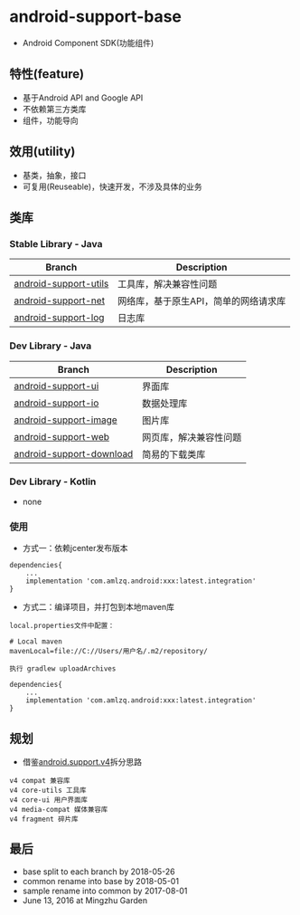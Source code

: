 # android-support-base
* Android Component SDK(功能组件)

## 特性(feature)
* 基于Android API and Google API
* 不依赖第三方类库
* 组件，功能导向

## 效用(utility)
* 基类，抽象，接口
* 可复用(Reuseable)，快速开发，不涉及具体的业务

## 类库

### Stable Library - Java
| Branch | Description |
| ------------- | ------------- |
| [android-support-utils](https://github.com/amlzq/android-support-base/tree/android-support-utils/) | 工具库，解决兼容性问题 |
| [android-support-net](https://github.com/amlzq/android-support-base/tree/android-support-net/) | 网络库，基于原生API，简单的网络请求库 |
| [android-support-log](https://github.com/amlzq/android-support-base/tree/android-support-log/) | 日志库 |

### Dev Library - Java
| Branch | Description |
| ------------- | ------------- |
| [android-support-ui](https://github.com/amlzq/android-support-base/tree/android-support-ui/) | 界面库 |
| [android-support-io](https://github.com/amlzq/android-support-base/tree/android-support-io/) | 数据处理库 |
| [android-support-image](https://github.com/amlzq/android-support-base/tree/android-support-image/) | 图片库 |
| [android-support-web](https://github.com/amlzq/android-support-base/tree/android-support-web/) | 网页库，解决兼容性问题 |
| [android-support-download](https://github.com/amlzq/android-support-base/tree/android-support-download/) | 简易的下载类库 |

### Dev Library - Kotlin
* none

### 使用
- 方式一：依赖jcenter发布版本
```
dependencies{
    ...
    implementation 'com.amlzq.android:xxx:latest.integration'
}
```
- 方式二：编译项目，并打包到本地maven库
```
local.properties文件中配置：

# Local maven
mavenLocal=file://C://Users/用户名/.m2/repository/

执行 gradlew uploadArchives

dependencies{
    ...
    implementation 'com.amlzq.android:xxx:latest.integration'
}
```

## 规划
* 借鉴[android.support.v4](https://developer.android.com/topic/libraries/support-library/features.html#v4-compat)拆分思路
```
v4 compat 兼容库
v4 core-utils 工具库
v4 core-ui 用户界面库
v4 media-compat 媒体兼容库
v4 fragment 碎片库
```

## 最后
* base split to each branch by 2018-05-26
* common rename into base by 2018-05-01
* sample rename into common by 2017-08-01
* June 13, 2016 at Mingzhu Garden